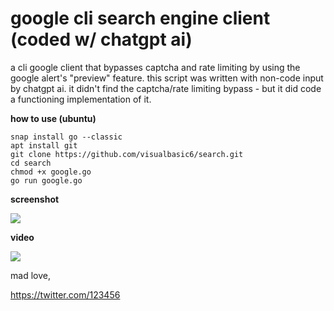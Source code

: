 # google cli search engine client (coded w/ chatgpt ai)
a cli google client that bypasses captcha and rate limiting by using the google alert's "preview" feature. this script was written with non-code input by chatgpt ai. it didn't find the captcha/rate limiting bypass - but it did code a functioning implementation of it.

**how to use (ubuntu)**
```
snap install go --classic
apt install git
git clone https://github.com/visualbasic6/search.git
cd search
chmod +x google.go
go run google.go
```

**screenshot**

<img src="https://i.imgur.com/AZhaVUL.png">



**video**

<a href="http://www.youtube.com/watch?feature=player_embedded&v=XBq8IsCuKxg" target="_blank">
 <img src="https://i.imgur.com/TEuPFKR.png" />
</a>




mad love,

https://twitter.com/123456
